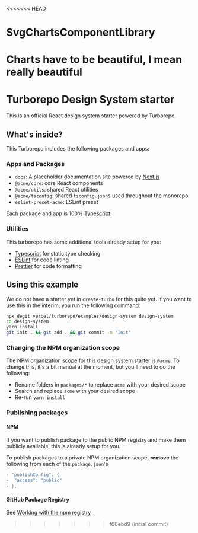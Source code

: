 <<<<<<< HEAD
# SvgChartsComponentLibrary
Charts have to be beautiful, I mean really beautiful 
=======
# Turborepo Design System starter

This is an official React design system starter powered by Turborepo.

## What's inside?

This Turborepo includes the following packages and apps:

### Apps and Packages

- `docs`: A placeholder documentation site powered by [Next.js](https://nextjs.org)
- `@acme/core`: core React components
- `@acme/utils`: shared React utilities
- `@acme/tsconfig`: shared `tsconfig.json`s used throughout the monorepo
- `eslint-preset-acme`: ESLint preset

Each package and app is 100% [Typescript](https://www.typescriptlang.org/).

### Utilities

This turborepo has some additional tools already setup for you:

- [Typescript](https://www.typescriptlang.org/) for static type checking
- [ESLint](https://eslint.org/) for code linting
- [Prettier](https://prettier.io) for code formatting

## Using this example

We do not have a starter yet in `create-turbo` for this quite yet. If you want to use this in the interim, you run the following command:

```sh
npx degit vercel/turborepo/examples/design-system design-system
cd design-system
yarn install
git init . && git add . && git commit -m "Init"
```

### Changing the NPM organization scope

The NPM organization scope for this design system starter is `@acme`. To change this, it's a bit manual at the moment, but you'll need to do the following:

- Rename folders in `packages/*` to replace `acme` with your desired scope
- Search and replace `acme` with your desired scope
- Re-run `yarn install`

### Publishing packages

#### NPM

If you want to publish package to the public NPM registry and make them publicly available, this is already setup for you.

To publish packages to a private NPM organization scope, **remove** the following from each of the `package.json`'s

```diff
- "publishConfig": {
-  "access": "public"
- },
```

#### GitHub Package Registry

See [Working with the npm registry](https://docs.github.com/en/packages/working-with-a-github-packages-registry/working-with-the-npm-registry#publishing-a-package-using-publishconfig-in-the-packagejson-file)
>>>>>>> f06ebd9 (initial commit)
